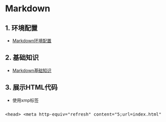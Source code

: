 # Markdown

## 1. 环境配置 ##
- [Markdown环境配置](markdown环境配置.md)

## 2. 基础知识 ##
- [Markdown基础知识](markdown基础知识.md)

## 3. 展示HTML代码 ##
- 使用xmp标签
<pre>
<xmp><head> <meta http-equiv="refresh" content="5;url=index.html"> </head></xmp>
</pre>

